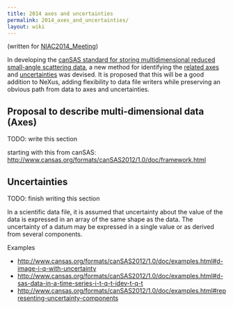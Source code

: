 ```yaml
---
title: 2014 axes and uncertainties
permalink: 2014_axes_and_uncertainties/
layout: wiki
---
```


(written for [NIAC2014\_Meeting](NIAC2014_Meeting "wikilink"))

In developing the [canSAS standard for storing multidimensional reduced
small-angle scattering
data](http://www.cansas.org/formats/canSAS2012/1.0/doc/), a new method
for identifying the [related
axes](http://www.cansas.org/formats/canSAS2012/1.0/doc/implementation.html#algorithm-to-identify-values-given-a-set-of-indices-on-the-i-data)
and
[uncertainties](http://www.cansas.org/formats/canSAS2012/1.0/doc/framework.html#index-5)
was devised. It is proposed that this will be a good addition to NeXus,
adding flexibility to data file writers while preserving an obvious path
from data to axes and uncertainties.

Proposal to describe multi-dimensional data (Axes)
--------------------------------------------------

TODO: write this section

starting with this from canSAS:
<http://www.cansas.org/formats/canSAS2012/1.0/doc/framework.html>

Uncertainties
-------------

TODO: finish writing this section

In a scientific data file, it is assumed that uncertainty about the
value of the data is expressed in an array of the same shape as the
data. The uncertainty of a datum may be expressed in a single value or
as derived from several components.

Examples

-   <http://www.cansas.org/formats/canSAS2012/1.0/doc/examples.html#d-image-i-q-with-uncertainty>
-   <http://www.cansas.org/formats/canSAS2012/1.0/doc/examples.html#d-sas-data-in-a-time-series-i-t-q-t-idev-t-q-t>
-   <http://www.cansas.org/formats/canSAS2012/1.0/doc/examples.html#representing-uncertainty-components>

